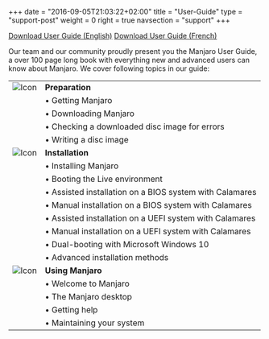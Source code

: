 +++
date = "2016-09-05T21:03:22+02:00"
title = "User-Guide"
type = "support-post"
weight = 0
right = true
navsection = "support"
+++

<a href="https://de.osdn.net/projects/manjaro/storage/Manjaro-User-Guide.pdf" class="btn btn-success btn-xl" >Download User Guide (English)</a> <a href="https://de.osdn.net/projects/manjaro/storage/Manjaro-User-Guide-French.pdf" class="btn btn-success btn-xl" >Download User Guide (French)</a>

Our team and our community proudly present you the Manjaro User Guide, a over 100 page long book with everything new and advanced users can know about Manjaro. We cover following topics in our guide:

|   |   |
|---|---|
| ![Icon](/img/actions/download.svg) | **Preparation**  |
|   | • Getting Manjaro |
|   | • Downloading Manjaro |
|   | • Checking a downloaded disc image for errors |
|   | • Writing a disc image |
| ![Icon](/img/actions/install.svg) | **Installation** |
|   | • Installing Manjaro |
|   | • Booting the Live environment |
|   | • Assisted installation on a BIOS system with Calamares |
|   | • Manual installation on a BIOS system with Calamares |
|   | • Assisted installation on a UEFI system with Calamares |
|   | • Manual installation on a UEFI system with Calamares |
|   | • Dual-booting with Microsoft Windows 10 |
|   | • Advanced installation methods |
| ![Icon](/img/try/install.svg) | **Using Manjaro** |
|   | • Welcome to Manjaro |
|   | • The Manjaro desktop |
|   | • Getting help |
|   | • Maintaining your system |
